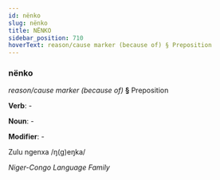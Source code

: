 ```yaml
---
id: nënko
slug: nënko
title: NËNKO
sidebar_position: 710
hoverText: reason/cause marker (because of) § Preposition
---
```


### nënko

*reason/cause marker (because of)* **§** Preposition

**Verb**: -

**Noun**: -

**Modifier**: -

Zulu ngenxa /ŋ(ɡ)eŋka/

*Niger-Congo Language Family*
